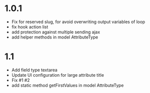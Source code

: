 # 1.0.1

- Fix for reserved slug, for avoid overwriting output variables  of loop
- fix hook action list
- add protection against multiple sending ajax
- add helper methods in model AttributeType

# 1.1

- Add field type textarea
- Update UI configuration for large attribute title
- Fix #1 #2
- add static method getFirstValues in model AttributeType